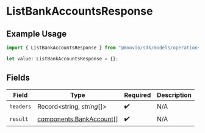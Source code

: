 # ListBankAccountsResponse

## Example Usage

```typescript
import { ListBankAccountsResponse } from "@moovio/sdk/models/operations";

let value: ListBankAccountsResponse = {};
```

## Fields

| Field                                                              | Type                                                               | Required                                                           | Description                                                        |
| ------------------------------------------------------------------ | ------------------------------------------------------------------ | ------------------------------------------------------------------ | ------------------------------------------------------------------ |
| `headers`                                                          | Record<string, *string*[]>                                         | :heavy_check_mark:                                                 | N/A                                                                |
| `result`                                                           | [components.BankAccount](../../models/components/bankaccount.md)[] | :heavy_check_mark:                                                 | N/A                                                                |